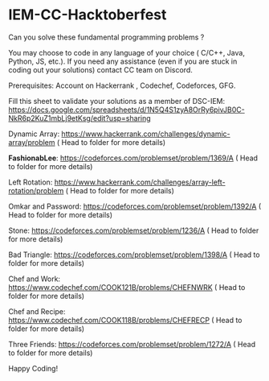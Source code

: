 # IEM-CC-Hacktoberfest
Can you solve these fundamental programming problems ?

You may choose to code in any language of your choice ( C/C++, Java, Python, JS, etc.). If you need any assistance (even if you are stuck in coding out your solutions) contact CC team on Discord.

Prerequisites: Account on Hackerrank , Codechef, Codeforces, GFG.

Fill this sheet to validate your solutions as a member of DSC-IEM: https://docs.google.com/spreadsheets/d/1N5Q4S1zyA8OrRy6pivJB0C-NkR6p2KuZ1mbLj9etKsg/edit?usp=sharing

Dynamic Array: https://www.hackerrank.com/challenges/dynamic-array/problem ( Head to folder for more details)

**FashionabLee**: https://codeforces.com/problemset/problem/1369/A ( Head to folder for more details)

Left Rotation: https://www.hackerrank.com/challenges/array-left-rotation/problem ( Head to folder for more details)

Omkar and Password: https://codeforces.com/problemset/problem/1392/A ( Head to folder for more details)

Stone: https://codeforces.com/problemset/problem/1236/A ( Head to folder for more details)

Bad Triangle: https://codeforces.com/problemset/problem/1398/A ( Head to folder for more details)

Chef and Work: https://www.codechef.com/COOK121B/problems/CHEFNWRK ( Head to folder for more details)

Chef and Recipe: https://www.codechef.com/COOK118B/problems/CHEFRECP ( Head to folder for more details)

Three Friends: https://codeforces.com/problemset/problem/1272/A ( Head to folder for more details)

Happy Coding!
